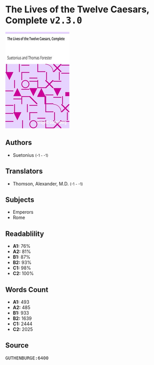 # The Lives of the Twelve Caesars, Complete <kbd>v2.3.0</kbd>

![](./cover.medium.jpg "")

## Authors


 - Suetonius <small>(-1 - -1)</small>

## Translators


 - Thomson, Alexander, M.D. <small>(-1 - -1)</small>

## Subjects


 - Emperors
 - Rome

## Readablility


 - **A1:** 76%
 - **A2:** 81%
 - **B1:** 87%
 - **B2:** 93%
 - **C1:** 98%
 - **C2:** 100%

## Words Count


 - **A1:** 493
 - **A2:** 485
 - **B1:** 933
 - **B2:** 1639
 - **C1:** 2444
 - **C2:** 2025

## Source


<kbd>GUTHENBURGE:6400</kbd>
